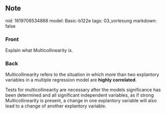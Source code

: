 ## Note
nid: 1619708534888
model: Basic-b122e
tags: 03_vorlesung
markdown: false

### Front
Explain what Multicollinearity is.

### Back
Multicollinearity refers to the situation in which more than two
explantory variables in a multiple regression model are <b>highly
correlated</b>.
<div>
  Tests for multicollinearity are necessary after the models
  significance has been determined and all significant independent
  variables, as if strong Multicollinearity is present, a change in
  one explantory variable will also lead to a change of another
  explantory variable.
</div>
